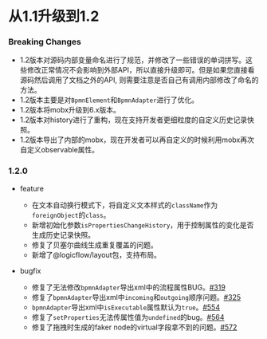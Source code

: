 # 从1.1升级到1.2

### Breaking Changes

- 1.2版本对源码内部变量命名进行了规范，并修改了一些错误的单词拼写。这些修改正常情况不会影响到外部API，所以直接升级即可。但是如果您直接看源码然后调用了文档之外的API, 则需要注意是否自己有调用内部修改了命名的方法。
- 1.2版本主要是对`BpmnElement`和`BpmnAdapter`进行了优化。
- 1.2版本将mobx升级到6.x版本。
- 1.2版本对history进行了重构，现在支持开发者更细粒度的自定义历史记录快照。
- 1.2版本导出了内部的mobx，现在开发者可以再自定义的时候利用mobx再次自定义observable属性。

### 1.2.0

- feature
  - 在文本自动换行模式下，将自定义文本样式的`className`作为`foreignObject`的`class`。
  - 新增初始化参数`isPropertiesChangeHistory`，用于控制属性的变化是否生成历史记录快照。
  - 修复了贝塞尔曲线生成重复覆盖的问题。
  - 新增了@logicflow/layout包，支持布局。

- bugfix
  - 修复了无法修改`bpmnAdapter`导出xml中的流程属性BUG。[#319](https://github.com/didi/LogicFlow/issues/319)
  - 修复了`bpmnAdapter`导出xml中`incoming`和`outgoing`顺序问题。[#325](https://github.com/didi/LogicFlow/issues/325)
  - `bpmnAdapter`导出xml中`isExecutable`属性默认为`true`。[#554](https://github.com/didi/LogicFlow/issues/554)
  - 修复了`setProperties`无法传属性值为`undefined`的bug。[#564](https://github.com/didi/LogicFlow/issues/564)
  - 修复了拖拽时生成的faker node的virtual字段拿不到的问题。[#572](https://github.com/didi/LogicFlow/issues/572)
  
  
